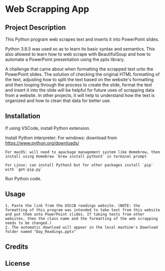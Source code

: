 # Web Scrapping App

## Project Description
This Python program web scrapes text and inserts it into PowerPoint slides. 

Python 3.8.5 was used so as to learn its basic syntax and semantics. This also allowed to learn how to web scrape with BeautifulSoup and how to automate a PowerPoint presentation using the pptx library.

A challenge that came about when formatting the scrapped text unto the PowerPoint slides. The solution of checking the original HTML formatting of the text, adjusting how to split the text based on the website's formatting and then looping through the process to create the slide, format the text and insert it into the slide will be helpful for future uses of scrapping data from a website. In other projects, it will help to understand how the text is organized and how to clean that data for better use.

## Installation
If using VSCode, install Python extension.

Install Python interpreter: 
    For windows: download from https://www.python.org/downloads/

    For macOS: will need to apackage management system like Homebrew, then install using Homebrew `brew install python3` in terminal prompt

    For Linux: can install Python3 but for other packages install `pip` with `get-pip.py`

Run Python code.

## Usage
    1. Paste the link from the USCCB readings website. (NOTE: the formatting of this program was intended to take text from this website and put them unto PowerPoint slides. If taking texts from other websites, then the class name and the formatting of the web scrapping needs to be changed.)
    2. The automatic download will appear in the local machine's Download folder named "Day_Readings.pptx"

## Credits

## License 
